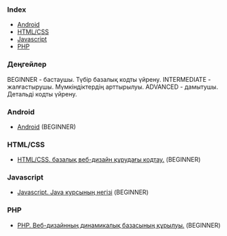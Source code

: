 ### Index

* [Android](#android)
* [HTML/CSS](#html/css)
* [Javascript](#javascript)
* [PHP](#php)


### Деңгейлер

BEGINNER - бастаушы. Түбір базалық кодты үйрену.
INTERMEDIATE - жалғастырушы. Мүмкіндіктердің арттырылуы.
ADVANCED - дамытушы. Детальді кодты үйрену.


### Android

* [Android](https://bilgen.academy/course/view.php?id=512) (BEGINNER)


### HTML/CSS

* [HTML/CSS. базалық веб-дизайн құрудағы кодтау.](https://bilgen.academy/course/view.php?id=510) (BEGINNER)


### Javascript

* [Javascript. Java курсының негізі](https://bilgen.academy/course/view.php?id=506) (BEGINNER)


### PHP

* [PHP. Веб-дизайнның динамикалық базасының құрылуы.](https://bilgen.academy/course/view.php?id=508)  (BEGINNER)

